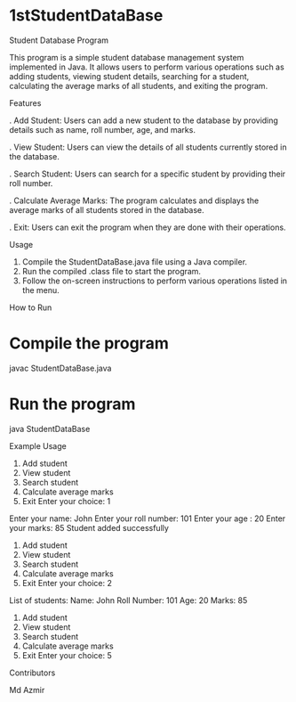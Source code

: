 # 1stStudentDataBase
Student Database Program


This program is a simple student database management system implemented in Java. It allows users to perform various operations such as adding students, viewing student details, searching for a student, calculating the average marks of all students, and exiting the program.

Features

. Add Student: Users can add a new student to the database by providing details such as name, roll number, age, and marks.

. View Student: Users can view the details of all students currently stored in the database.

. Search Student: Users can search for a specific student by providing their roll number.

. Calculate Average Marks: The program calculates and displays the average marks of all students stored in the database.

. Exit: Users can exit the program when they are done with their operations.

Usage

1. Compile the StudentDataBase.java file using a Java compiler.
2. Run the compiled .class file to start the program.
3. Follow the on-screen instructions to perform various operations listed in the menu.

 
How to Run

# Compile the program
javac StudentDataBase.java

# Run the program
java StudentDataBase




Example Usage

1. Add student
2. View student
3. Search student
4. Calculate average marks
5. Exit
Enter your choice: 1

Enter your name: John
Enter your roll number: 101
Enter your age : 20
Enter your marks: 85
Student added successfully

1. Add student
2. View student
3. Search student
4. Calculate average marks
5. Exit
Enter your choice: 2

List of students:
Name: John
Roll Number: 101
Age: 20
Marks: 85

1. Add student
2. View student
3. Search student
4. Calculate average marks
5. Exit
Enter your choice: 5

Contributors

Md Azmir
